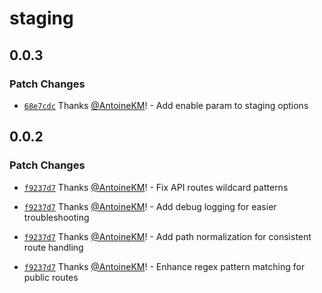 # staging

## 0.0.3

### Patch Changes

- [`68e7cdc`](https://github.com/AntoineKM/staging/commit/68e7cdc5a0c27ff731baad27a4139cb338ca763c) Thanks [@AntoineKM](https://github.com/AntoineKM)! - Add enable param to staging options

## 0.0.2

### Patch Changes

- [`f9237d7`](https://github.com/AntoineKM/staging/commit/f9237d750cff72013141503a09b1cac82ba08d1f) Thanks [@AntoineKM](https://github.com/AntoineKM)! - Fix API routes wildcard patterns

- [`f9237d7`](https://github.com/AntoineKM/staging/commit/f9237d750cff72013141503a09b1cac82ba08d1f) Thanks [@AntoineKM](https://github.com/AntoineKM)! - Add debug logging for easier troubleshooting

- [`f9237d7`](https://github.com/AntoineKM/staging/commit/f9237d750cff72013141503a09b1cac82ba08d1f) Thanks [@AntoineKM](https://github.com/AntoineKM)! - Add path normalization for consistent route handling

- [`f9237d7`](https://github.com/AntoineKM/staging/commit/f9237d750cff72013141503a09b1cac82ba08d1f) Thanks [@AntoineKM](https://github.com/AntoineKM)! - Enhance regex pattern matching for public routes
